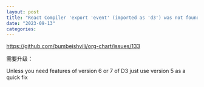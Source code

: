 ```yaml
---
layout: post
title: "React Compiler 'export 'event' (imported as 'd3') was not found in 'd3'"
date: "2023-09-13"
categories:
---
```

<p><a href="https://github.com/bumbeishvili/org-chart/issues/133">https://github.com/bumbeishvili/org-chart/issues/133</a></p>
<p>需要升级：</p>
<p dir="auto">Unless you need features of version 6 or 7 of D3 just use version 5 as a quick fix</p>
